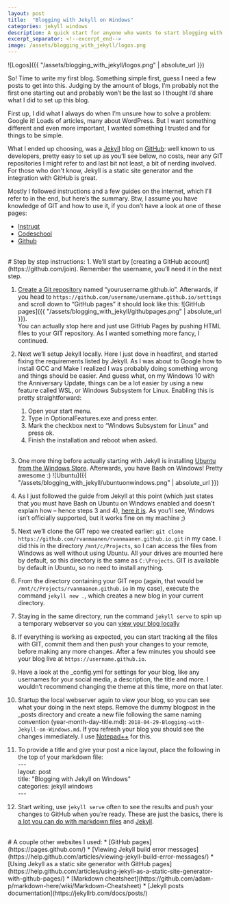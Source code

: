 ```yaml
---
layout: post
title:  "Blogging with Jekyll on Windows"
categories: jekyll windows
description: A quick start for anyone who wants to start blogging with Jekyll on Windows by using Ubuntu through the Windows Subsytem for Linux and GitHub pages.
excerpt_separator: <!--excerpt_end-->
image: /assets/blogging_with_jekyll/logos.png
---
```

![Logos]({{ "/assets/blogging_with_jekyll/logos.png" | absolute_url }})

So! Time to write my first blog. Something simple first, guess I need a few posts to get into this. Judging by the amount of blogs, I’m probably not the first one starting out and probably won’t be the last so I thought I’d share what I did to set up this blog.<!--excerpt_end-->

First up, I did what I always do when I’m unsure how to solve a problem: Google it! Loads of articles, many about WordPress. But I want something different and even more important, I wanted something I trusted and for things to be simple.

What I ended up choosing, was a [Jekyll](https://jekyllrb.com/) blog on [GitHub](https://github.com/): well known to us developers, pretty easy to set up as you’ll see below, no costs, near any GIT repositories I might refer to and last bit not least, a bit of nerding involved.
For those who don't know, Jekyll is a static site generator and the integration with GitHub is great.

Mostly I followed instructions and a few guides on the internet, which I’ll refer to in the end, but here’s the summary. Btw, I assume you have knowledge of GIT and how to use it, if you don’t have a look at one of these pages:
* [Instruqt](https://play.instruqt.com/topics/git)
* [Codeschool](http://gitreal.codeschool.com/)
* [Github](https://try.github.io/levels/1/challenges/1)

<br />
# Step by step instructions:
1. We’ll start by [creating a GitHub account](https://github.com/join). Remember the username, you’ll need it in the next step.

1. [Create a Git repository](https://github.com/new) named “yourusername.github.io”. Afterwards, if you head to `https://github.com/username/username.github.io/settings` and scroll down to “GitHub pages” it should look like this: ![GitHub pages]({{ "/assets/blogging_with_jekyll/githubpages.png" | absolute_url }}). <br/>You can actually stop here and just use GitHub Pages by pushing HTML files to your GIT repository. As I wanted something more fancy, I continued.

1. Next we’ll setup Jekyll locally. Here I just dove in headfirst, and started fixing the requirements listed by Jekyll. As I was about to Google how to install GCC and Make I realized I was probably doing something wrong and things should be easier. And guess what, on my Windows 10 with the Anniversary Update, things can be a lot easier by using a new feature called WSL, or Windows Subsystem for Linux. Enabling this is pretty straightforward:
	1.	Open your start menu.
	1.	Type in OptionalFeatures.exe and press enter.
	1.	Mark the checkbox next to “Windows Subsystem for Linux” and press ok.
	1.	Finish the installation and reboot when asked.<br /><br />   

1.	One more thing before actually starting with Jekyll is installing [Ubuntu from the Windows Store](https://www.microsoft.com/store/productId/9NBLGGH4MSV6). Afterwards, you have Bash on Windows! Pretty awesome :)
![Ubuntu]({{ "/assets/blogging_with_jekyll/ubuntuonwindows.png" | absolute_url }})

1.	As I just followed the guide from Jekyll at this point (which just states that you must have Bash on Ubuntu on Windows enabled and doesn’t explain how – hence steps 3 and 4), [here it is](https://jekyllrb.com/docs/windows/). As you’ll see, Windows isn’t officially supported, but it works fine on my machine ;)

1.	Next we’ll clone the GIT repo we created earlier: `git clone https://github.com/rvanmaanen/rvanmaanen.github.io.git` in my case. I did this in the directory `/mnt/c/Projects`, so I can access the files from Windows as well without using Ubuntu. All your drives are mounted here by default, so this directory is the same as `C:\Projects`. GIT is available by default in Ubuntu, so no need to install anything.

1.	From the directory containing your GIT repo (again, that would be `/mnt/c/Projects/rvanmaanen.github.io` in my case), execute the command `jekyll new .`, which creates a new blog in your current directory.

1.	Staying in the same directory, run the command `jekyll serve` to spin up a temporary webserver so you can [view your blog locally](http://localhost:4000/)

1.	If everything is working as expected, you can start tracking all the files with GIT, commit them and then push your changes to your remote, before making any more changes. After a few minutes you should see your blog live at `https://username.github.io`.

1.	Have a look at the _config.yml for settings for your blog, like any usernames for your social media, a description, the title and more. I wouldn’t recommend changing the theme at this time, more on that later.

1.	Startup the local webserver again to view your blog, so you can see what your doing in the next steps. Remove the dummy blogpost in the _posts directory and create a new file following the same naming convention (year-month-day-title.md): `2018-04-29-Blogging-with-Jekyll-on-Windows.md`. If you refresh your blog you should see the changes immediately. I use [Notepad++](https://notepad-plus-plus.org/) for this.

1.	To provide a title and give your post a nice layout, place the following in the top of your markdown file: <br/>
\-\--<br/>
layout: post<br/>
title:  "Blogging with Jekyll on Windows"<br/>
categories: jekyll windows<br/>
\-\--<br/>

13.	Start writing, use `jekyll serve` often to see the results and push your changes to GitHub when you’re ready. These are just the basics, there is [a lot you can do with markdown files](https://guides.github.com/features/mastering-markdown/) and [Jekyll](https://jekyllrb.com/docs/).

<br />
# A couple other websites I used:
* [GitHub pages](https://pages.github.com/)
* [Viewing Jekyll build error messages](https://help.github.com/articles/viewing-jekyll-build-error-messages/)
* [Using Jekyll as a static site generator with GitHub pages](https://help.github.com/articles/using-jekyll-as-a-static-site-generator-with-github-pages/)
* [Markdown cheatsheet](https://github.com/adam-p/markdown-here/wiki/Markdown-Cheatsheet)
* [Jekyll posts documentation](https://jekyllrb.com/docs/posts/)
